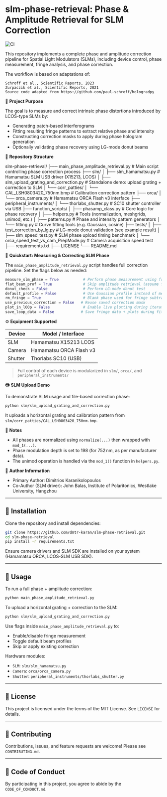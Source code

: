 # slm-phase-retrieval: Phase & Amplitude Retrieval for SLM Correction

![CI](https://github.com/dmtr-karan/slm-phase-retrieval/.github/workflows/python-install.yml/badge.svg)

This repository implements a complete phase and amplitude correction pipeline for Spatial Light Modulators (SLMs), including device control, phase measurement, fringe analysis, and phase correction.

The workflow is based on adaptations of:

    Schroff et al., Scientific Reports, 2023
    Zurpaczik et al., Scientific Reports, 2021
    Source code adapted from https://github.com/paul-schroff/hologradpy

🧠 **Project Purpose**

The goal is to measure and correct intrinsic phase distortions introduced by LCOS-type SLMs by:

- Generating patch-based interferograms
- Fitting resulting fringe patterns to extract relative phase and intensity
- Constructing correction masks to apply during phase hologram generation
- Optionally validating phase recovery using LG-mode donut beams

📁 **Repository Structure**

slm-phase-retrieval/
├── main_phase_amplitude_retrieval.py         # Main script controlling phase correction process
├── slm/
│   ├── slm_hamamatsu.py                      # Hamamatsu SLM USB driver (X15213, LCOS)
│   ├── slm_upload_grating_and_correction.py  # Standalone demo: upload grating + correction to SLM
│   └── corr_patties/
│       └── CAL_LSH0803420_750nm.bmp          # Calibration correction pattern
├── orca/
│   └── orca_camera.py                        # Hamamatsu ORCA Flash v3 interface
├── peripheral_instruments/
│   └── thorlabs_shutter.py                   # SC10 shutter controller via USB
├── function_scripts/
│   ├── phasamp_class.py                      # Core logic for phase recovery
│   ├── helpers.py                            # Tools (normalization, meshgrids, unimod, etc.)
│   ├── patterns.py                           # Phase and intensity pattern generators
│   └── fitting.py                            # Curve fitting tools (e.g. Gaussian, cosine)
├── tests/
│   ├── test_correction_by_lg.py              # LG-mode donut validation (see example result)
│   ├── slm_speed_test.py                     # SLM phase upload timing benchmark
│   └── orca_speed_test_vs_cam_PrepMode.py    # Camera acquisition speed test
├── requirements.txt
├── LICENSE
└── README.md

🚀 **Quickstart: Measuring & Correcting SLM Phase**

The `main_phase_amplitude_retrieval.py` script handles full correction pipeline. Set the flags below as needed:

```python
measure_slm_phase = True           # Perform phase measurement using fringe analysis
flat_beam_prof = True              # Skip amplitude retrieval (assume flat beam profile)
donut_check = False                # Perform LG-mode donut test
default_profile = False            # Use Gaussian profile instead of measurement
rm_fringe = True                   # Blank phase used for fringe subtraction
use_previous_correction = False   # Reuse saved correction mask
plot_in_lOOp = False               # Enable live plotting during iterations
save_loop_data = False            # Save fringe data + plots during fitting
```

⚙️ **Equipment Supported**

| Device   | Model / Interface                |
|----------|----------------------------------|
| SLM      | Hamamatsu X15213 LCOS            |
| Camera   | Hamamatsu ORCA Flash v3          |
| Shutter  | Thorlabs SC10 (USB)              |

> Full control of each device is modularized in `slm/`, `orca/`, and `peripheral_instruments/`

📷 **SLM Upload Demo**

To demonstrate SLM usage and file-based correction phase:

```bash
python slm/slm_upload_grating_and_correction.py
```

It uploads a horizontal grating and calibration pattern from `slm/corr_patties/CAL_LSH0803420_750nm.bmp`.

📌 **Notes**

- All phases are normalized using `normalize(...)` then wrapped with `mod_1(...)`.
- Phase modulation depth is set to 198 (for 752 nm, as per manufacturer data).
- The unimod operation is handled via the `mod_1()` function in `helpers.py`.

🧑 **Author Information**

- Primary Author: Dimitrios Karanikolopoulos
- Co-Author (SLM driver): John Balas, Institute of Polaritonics, Westlake University, Hangzhou

---

## 🔧 Installation

Clone the repository and install dependencies:

```bash
git clone https://github.com/dmtr-karan/slm-phase-retrieval.git
cd slm-phase-retrieval
pip install -r requirements.txt
```

Ensure camera drivers and SLM SDK are installed on your system (Hamamatsu ORCA, LCOS-SLM USB SDK).

---

## 🚀 Usage

To run a full phase + amplitude correction:

```bash
python main_phase_amplitude_retrieval.py
```

To upload a horizontal grating + correction to the SLM:

```bash
python slm/slm_upload_grating_and_correction.py
```

Use flags inside `main_phase_amplitude_retrieval.py` to:
- Enable/disable fringe measurement
- Toggle default beam profiles
- Skip or apply existing correction

Hardware modules:
- `SLM`: `slm/slm_hamamatsu.py`
- `Camera`: `orca/orca_camera.py`
- `Shutter`: `peripheral_instruments/thorlabs_shutter.py`

---

## 📄 License

This project is licensed under the terms of the MIT License. See `LICENSE` for details.

---

## 🤝 Contributing

Contributions, issues, and feature requests are welcome! Please see `CONTRIBUTING.md`.

---

## 💬 Code of Conduct

By participating in this project, you agree to abide by the `CODE_OF_CONDUCT.md`.
